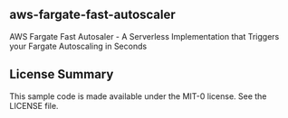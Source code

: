 ## aws-fargate-fast-autoscaler

AWS Fargate Fast Autosaler - A Serverless Implementation that Triggers your Fargate Autoscaling in Seconds

## License Summary

This sample code is made available under the MIT-0 license. See the LICENSE file.
